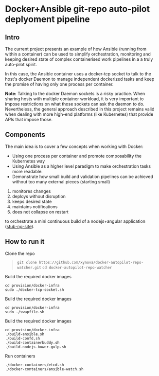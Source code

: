 # Docker+Ansible git-repo auto-pilot deplyoment pipeline 

## Intro
The current project presents an example of how Ansible (running from within a container) can be used to simplify orchestration, monitoring and keeping desired state of complex containerised work pipelines in a a truly auto-pilot spirit. 

In this case, the Ansible container uses a docker-tcp socket to talk to the host's docker Daemon to manage independent dockerized tasks and keep the promise of having only one process per container.

**Note:** Talking to the docker Daemon sockets is a risky practice. When sharing hosts with multiple container workload, it is very important to impose restrictions on what those sockets can ask the daemon to do. Nevertheless, the general approach described in this project remains valid when dealing with more high-end platforms (like Kubernetes) that provide APIs that impose those. 



## Components
The main idea is to cover a few concepts when working with Docker:
* Using one process per container and promote composability the Kubernetes way
* Using Ansible as a higher level paradigm to make orchestration tasks more readable.
* Demonstrate how small build and validation pipelines can be achieved without too many external pieces (starting small)



1. monitores changes
2. deploys without disruption
3. keeps desired state
4. maintains notifications
5. does not collapse on restart

to orchestrate a mini continuous build of a nodejs+angular application ([stub-ng-site](https://github.com/xynova/stub-ng-site)).


## How to run it

Clone the repo
>    `` git clone https://github.com/xynova/docker-autopilot-repo-watcher.git ``
>    `` cd docker-autopilot-repo-watcher ``

Build the required docker images

``` shell
cd provision/docker-infra
sudo ./docker-tcp-socket.sh
```
Build the required docker images

``` shell
cd provision/docker-infra
sudo ./swapfile.sh
```


Build the required docker images

``` shell
cd provision/docker-infra
./build-ansible.sh
./build-confd.sh
./build-containerbuddy.sh
./build-nodejs-bower-gulp.sh
```

Run containers

``` shell
./docker-containers/etcd.sh
./docker-containers/ansible-watch.sh 
```

